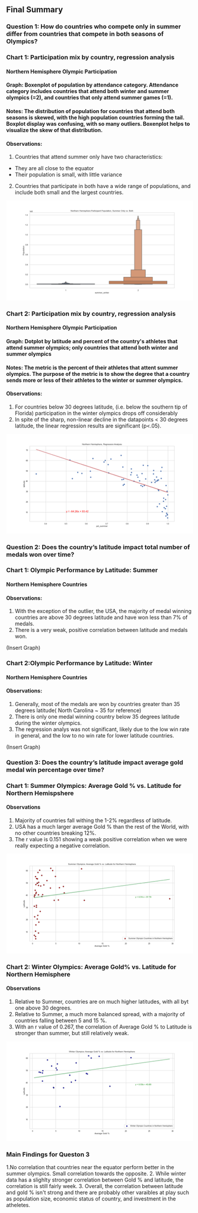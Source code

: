 ## Final Summary

### Question 1: How do countries who compete only in summer differ from countries that compete in both seasons of Olympics?


### Chart 1: Participation mix by country, regression analysis
#### Northern Hemisphere Olympic Participation
#### Graph: Boxenplot of population by attendance category. Attendance category includes countries that attend both winter and summer olympics (=2), and countries that only attend summer games (=1).
#### Notes: The distribution of population for countries that attend both seasons is skewed, with the high population countries forming the tail. Boxplot display was confusing, with so many outliers. Boxenplot helps to visualize the skew of that distribution.
#### Observations: 
1. Countries that attend summer only have two characteristics:
* They are all close to the equator
* Their population is small, with little variance
2. Countries that participate in both have a wide range of populations, and include both small and the largest countries.  

![Participation mix by country](output/northern_output7.png)


### Chart 2: Participation mix by country, regression analysis
#### Northern Hemisphere Olympic Participation
#### Graph: Dotplot by latitude and percent of the country's athletes that attend summer olympics; only countries that attend both winter and summer olympics
#### Notes: The metric is the percent of their athletes that attent summer olympics. The purpose of the metric is to show the degree that a country sends more or less of their athletes to the winter or summer olympics.
#### Observations: 
1. For countries below 30 degrees latitude, (i.e. below the southern tip of Florida) participation in the winter olympics drops off considerably
2. In spite of the sharp, non-linear decline in the datapoints < 30 degrees latitude, the linear regression results are significant (p<.05).

![Participation mix by country](output/northern_output2.png)


### Question 2: Does the country’s latitude impact total number of medals won over time?

### Chart 1: Olympic Performance by Latitude: Summer
#### Northern Hemisphere Countries

#### Observations:
1. With the exception of the outlier, the USA, the majority of medal winning countries are above 30 degrees latitude and have won less than 7% of medals.
2. There is a very weak, positive correlation between latitude and medals won.

(Insert Graph)

### Chart 2:Olympic Performance by Latitude: Winter
#### Northern Hemisphere Countries

#### Observations:
1. Generally, most of the medals are won by countries greater than 35 degrees latitude( North Carolina ~ 35 for reference)
2. There is only one medal winning country below 35 degrees latitude during the winter olympics.
3. The regression analys was not significant, likely due to the low win rate in general, and the low to no win rate for lower latitude countries.

(Insert Graph)


### Question 3: Does the country’s latitude impact average gold medal win percentage over time?

### Chart 1: Summer Olympics: Average Gold % vs. Latitude for Northern Hemispshere

#### Observations
1. Majority of countries fall withing the 1-2% regardless of latitude.
2. USA has a much larger average Gold % than the rest of the World, with no other countries breaking 12%.
3. The r value is 0.151 showing  a weak positive correlation when we were really expecting a negative correlation.

![Participation mix by country](output/summer_gold.png)

### Chart 2: Winter Olympics: Average Gold% vs. Latitude for Northern Hemisphere

#### Observations
1. Relative to Summer, countries are on much higher latitudes, with all byt one above 30 degrees.
2. Relative to Summer, a much more balanced spread, with a majority of countries falling between 5 and 15 %.
3. With an r value of 0.267, the correlation of Average Gold % to Latitude is stronger than summer, but still relatively weak.

![Participation mix by country](output/winter_gold.png)


### Main Findings for Queston 3

1.No correlation that countries near the equator perform better in the summer olympics. Small correlation towards the opposite.
2. While winter data has a slighlty stronger correlation between Gold % and latitude, the correlation is still fairly week.
3. Overall, the correlation between latitude and gold % isn't strong and there are probably other varaibles at play such as population size, economic status of country, and investment in the atheletes.
